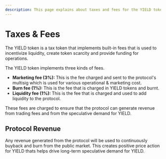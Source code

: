 ```yaml
---
description: This page explains about taxes and fees for the YIELD token.
---
```


# Taxes & Fees

The YIELD token is a tax token that implements built-in fees that is used to incentivize liquidity, create token scarcity and provide funding for operations.

The YIELD token implements three kinds of fees.

* **Marketing fee (3%):** This is the fee charged and sent to the protocol's multisig which is used for various operational & marketing cost.
* **Burn fee (1%):** This is the fee that is charged in YIELD tokens and burnt.
* **Liquidity fee (1%):** This is the fee that is charged and used to add liquidity to the protocol.

These fees are charged to ensure that the protocol can generate revenue from trading fees and from the speculative demand for YIELD.

## Protocol Revenue

Any revenue generated from the protocol will be used to continuously buyback and burn from the public market. This creates positive price action for YIELD thats helps drive long-term speculative demand for YIELD.
